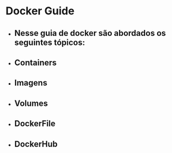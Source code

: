 # Docker Guide

- ## Nesse guia de docker são abordados os seguintes tópicos:

* ## Containers

* ## Imagens

* ## Volumes

* ## DockerFile

* ## DockerHub

